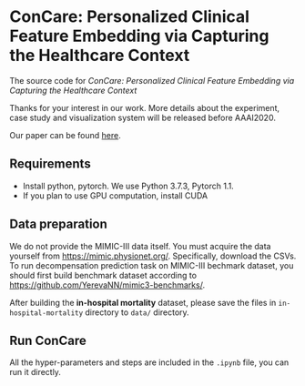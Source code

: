 # ConCare: Personalized Clinical Feature Embedding via Capturing the Healthcare Context

The source code for *ConCare: Personalized Clinical Feature Embedding via Capturing the Healthcare Context*

Thanks for your interest in our work. More details about the experiment, case study and visualization system will be released before AAAI2020.

Our paper can be found [here](https://www.researchgate.net/publication/337481368_ConCare_Personalized_Clinical_Feature_Embedding_via_Capturing_the_Healthcare_Context). 

## Requirements

* Install python, pytorch. We use Python 3.7.3, Pytorch 1.1.
* If you plan to use GPU computation, install CUDA

## Data preparation
We do not provide the MIMIC-III data itself. You must acquire the data yourself from https://mimic.physionet.org/. Specifically, download the CSVs. To run decompensation prediction task on MIMIC-III bechmark dataset, you should first build benchmark dataset according to https://github.com/YerevaNN/mimic3-benchmarks/.

After building the **in-hospital mortality** dataset, please save the files in ```in-hospital-mortality``` directory to ```data/``` directory.

## Run ConCare

All the hyper-parameters and steps are included in the `.ipynb` file, you can run it directly.
